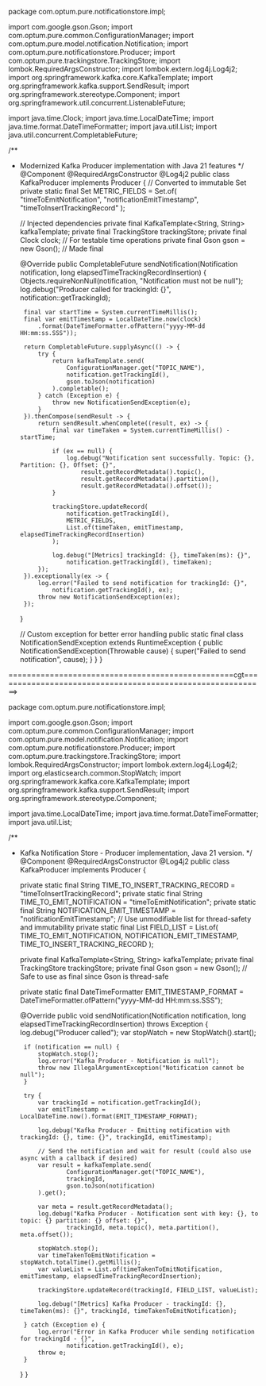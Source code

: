 package com.optum.pure.notificationstore.impl;

import com.google.gson.Gson;
import com.optum.pure.common.ConfigurationManager;
import com.optum.pure.model.notification.Notification;
import com.optum.pure.notificationstore.Producer;
import com.optum.pure.trackingstore.TrackingStore;
import lombok.RequiredArgsConstructor;
import lombok.extern.log4j.Log4j2;
import org.springframework.kafka.core.KafkaTemplate;
import org.springframework.kafka.support.SendResult;
import org.springframework.stereotype.Component;
import org.springframework.util.concurrent.ListenableFuture;

import java.time.Clock;
import java.time.LocalDateTime;
import java.time.format.DateTimeFormatter;
import java.util.List;
import java.util.concurrent.CompletableFuture;

/**
 * Modernized Kafka Producer implementation with Java 21 features
 */
@Component
@RequiredArgsConstructor
@Log4j2
public class KafkaProducer implements Producer {
    // Converted to immutable Set
    private static final Set<String> METRIC_FIELDS = Set.of(
        "timeToEmitNotification",
        "notificationEmitTimestamp", 
        "timeToInsertTrackingRecord"
    );

    // Injected dependencies
    private final KafkaTemplate<String, String> kafkaTemplate;
    private final TrackingStore trackingStore;
    private final Clock clock;  // For testable time operations
    private final Gson gson = new Gson();  // Made final
    
    @Override
    public CompletableFuture<Void> sendNotification(Notification notification, 
                                                  long elapsedTimeTrackingRecordInsertion) {
        Objects.requireNonNull(notification, "Notification must not be null");
        log.debug("Producer called for trackingId: {}", notification::getTrackingId);

        final var startTime = System.currentTimeMillis();
        final var emitTimestamp = LocalDateTime.now(clock)
            .format(DateTimeFormatter.ofPattern("yyyy-MM-dd HH:mm:ss.SSS"));

        return CompletableFuture.supplyAsync(() -> {
            try {
                return kafkaTemplate.send(
                    ConfigurationManager.get("TOPIC_NAME"),
                    notification.getTrackingId(),
                    gson.toJson(notification)
                ).completable();
            } catch (Exception e) {
                throw new NotificationSendException(e);
            }
        }).thenCompose(sendResult -> {
            return sendResult.whenComplete((result, ex) -> {
                final var timeTaken = System.currentTimeMillis() - startTime;
                
                if (ex == null) {
                    log.debug("Notification sent successfully. Topic: {}, Partition: {}, Offset: {}",
                        result.getRecordMetadata().topic(),
                        result.getRecordMetadata().partition(),
                        result.getRecordMetadata().offset());
                }
                
                trackingStore.updateRecord(
                    notification.getTrackingId(),
                    METRIC_FIELDS,
                    List.of(timeTaken, emitTimestamp, elapsedTimeTrackingRecordInsertion)
                );
                
                log.debug("[Metrics] trackingId: {}, timeTaken(ms): {}",
                    notification.getTrackingId(), timeTaken);
            });
        }).exceptionally(ex -> {
            log.error("Failed to send notification for trackingId: {}", 
                notification.getTrackingId(), ex);
            throw new NotificationSendException(ex);
        });
    }

    // Custom exception for better error handling
    public static final class NotificationSendException extends RuntimeException {
        public NotificationSendException(Throwable cause) {
            super("Failed to send notification", cause);
        }
    }
}

=================================================cgt===========================================================>

package com.optum.pure.notificationstore.impl;

import com.google.gson.Gson;
import com.optum.pure.common.ConfigurationManager;
import com.optum.pure.model.notification.Notification;
import com.optum.pure.notificationstore.Producer;
import com.optum.pure.trackingstore.TrackingStore;
import lombok.RequiredArgsConstructor;
import lombok.extern.log4j.Log4j2;
import org.elasticsearch.common.StopWatch;
import org.springframework.kafka.core.KafkaTemplate;
import org.springframework.kafka.support.SendResult;
import org.springframework.stereotype.Component;

import java.time.LocalDateTime;
import java.time.format.DateTimeFormatter;
import java.util.List;

/**
 * Kafka Notification Store - Producer implementation, Java 21 version.
 */
@Component
@RequiredArgsConstructor
@Log4j2
public class KafkaProducer implements Producer {

    private static final String TIME_TO_INSERT_TRACKING_RECORD = "timeToInsertTrackingRecord";
    private static final String TIME_TO_EMIT_NOTIFICATION = "timeToEmitNotification";
    private static final String NOTIFICATION_EMIT_TIMESTAMP = "notificationEmitTimestamp";
    // Use unmodifiable list for thread-safety and immutability
    private static final List<String> FIELD_LIST = List.of(
            TIME_TO_EMIT_NOTIFICATION,
            NOTIFICATION_EMIT_TIMESTAMP,
            TIME_TO_INSERT_TRACKING_RECORD
    );

    private final KafkaTemplate<String, String> kafkaTemplate;
    private final TrackingStore trackingStore;
    private final Gson gson = new Gson(); // Safe to use as final since Gson is thread-safe

    private static final DateTimeFormatter EMIT_TIMESTAMP_FORMAT =
            DateTimeFormatter.ofPattern("yyyy-MM-dd HH:mm:ss.SSS");

    @Override
    public void sendNotification(Notification notification, long elapsedTimeTrackingRecordInsertion) throws Exception {
        log.debug("Producer called");
        var stopWatch = new StopWatch().start();

        if (notification == null) {
            stopWatch.stop();
            log.error("Kafka Producer - Notification is null");
            throw new IllegalArgumentException("Notification cannot be null");
        }

        try {
            var trackingId = notification.getTrackingId();
            var emitTimestamp = LocalDateTime.now().format(EMIT_TIMESTAMP_FORMAT);

            log.debug("Kafka Producer - Emitting notification with trackingId: {}, time: {}", trackingId, emitTimestamp);

            // Send the notification and wait for result (could also use async with a callback if desired)
            var result = kafkaTemplate.send(
                    ConfigurationManager.get("TOPIC_NAME"),
                    trackingId,
                    gson.toJson(notification)
            ).get();

            var meta = result.getRecordMetadata();
            log.debug("Kafka Producer - Notification sent with key: {}, to topic: {} partition: {} offset: {}",
                    trackingId, meta.topic(), meta.partition(), meta.offset());

            stopWatch.stop();
            var timeTakenToEmitNotification = stopWatch.totalTime().getMillis();
            var valueList = List.of(timeTakenToEmitNotification, emitTimestamp, elapsedTimeTrackingRecordInsertion);

            trackingStore.updateRecord(trackingId, FIELD_LIST, valueList);

            log.debug("[Metrics] Kafka Producer - trackingId: {}, timeTaken(ms): {}", trackingId, timeTakenToEmitNotification);

        } catch (Exception e) {
            log.error("Error in Kafka Producer while sending notification for trackingId - {}",
                    notification.getTrackingId(), e);
            throw e;
        }
    }
}
